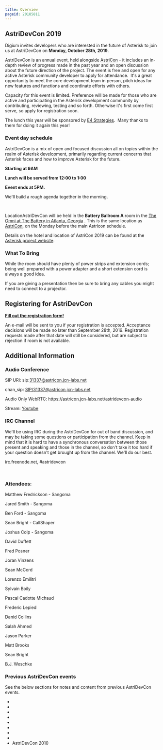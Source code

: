 ```yaml
---
title: Overview
pageid: 20185811
---
```


AstriDevCon 2019
----------------

Digium invites developers who are interested in the future of Asterisk to join us at AstriDevCon on **Monday, October 28th, 2019**.

AstriDevCon is an annual event, held alongside [AstriCon](http://www.asterisk.org/community/astricon-user-conference) - it includes an in-depth review of progress made in the past year and an open discussion about the future direction of the project. The event is free and open for any active Asterisk community developer to apply for attendance.  It's a great opportunity to meet the core development team in person, pitch ideas for new features and functions and coordinate efforts with others.

Capacity for this event is limited. Preference will be made for those who are active and participating in the Asterisk development community by contributing, reviewing, testing and so forth. Otherwise it's first come first serve, so apply for registration soon.

The lunch this year will be sponsored by [E4 Strategies](https://www.e4strategies.com/).  Many thanks to them for doing it again this year!

### Event day schedule

  
AstriDevCon is a mix of open and focused discussion all on topics within the realm of Asterisk development, primarily regarding current concerns that Asterisk faces and how to improve Asterisk for the future.

**Starting at 9AM**

****Lunch will be served from 12:00 to 1:00****

**Event ends at 5PM.**

We'll build a rough agenda together in the morning.

 

LocationAstriDevCon will be held in the **Battery Ballroom A** room in the [The Omni at The Battery in Atlanta, Georgia](http://www.asterisk.org/community/astricon-user-conference/when-where) . This is the same location as [AstriCon](http://www.asterisk.org/community/astricon-user-conference/when-where), on the Monday before the main Astricon schedule.

Details on the hotel and location of AstriCon 2019 can be found at the [Asterisk project website](http://www.asterisk.org/community/astricon-user-conference).

### What To Bring

While the room should have plenty of power strips and extension cords; being well prepared with a power adapter and a short extension cord is always a good idea.

If you are giving a presentation then be sure to bring any cables you might need to connect to a projector.

Registering for AstriDevCon
---------------------------

**[Fill out the registration form!](https://forms.gle/nBQ2FuJZVAK2MZah7)**

An e-mail will be sent to you if your registration is accepted. Acceptance decisions will be made no later than September 28th, 2019. Registration requests made after that date will still be considered, but are subject to rejection if room is not available.

Additional Information
----------------------

### Audio Conference

SIP URI: sip:31337@astricon.jcn-labs.net

chan\_sip: [SIP/31337@astricon.jcn-labs.net](mailto:SIP/31337@astricon.jcn-labs.net)

Audio Only WebRTC: <https://astricon.jcn-labs.net/astridevcon-audio>

Stream: [Youtube](https://youtu.be/SV-BG9n4mpE)

### IRC Channel

We'll be using IRC during the AstriDevCon for out of band discussion, and may be taking some questions or participation from the channel. Keep in mind that it is hard to have a synchronous conversation between those present and speaking and those in the channel, so don't take it too hard if your question doesn't get brought up from the channel. We'll do our best.

irc.freenode.net, #astridevcon

 

### Attendees:

Matthew Fredrickson - Sangoma

Jared Smith - Sangoma

Ben Ford - Sangoma

Sean Bright - CallShaper

Joshua Colp - Sangoma

David Duffett

Fred Posner

Joran Vinzens

Sean McCord

Lorenzo Emilitri

Sylvain Boily

Pascal Cadotte Michaud

Frederic Lepied

Danid Collins

Salah Ahmed

Jason Parker

Matt Brooks

Sean Bright

B.J. Weschke

### Previous AstriDevCon events

See the below sections for notes and content from previous AstriDevCon events.

* 
* 
* 
* 
* 
* 
* 
* 
* AstriDevCon 2010
